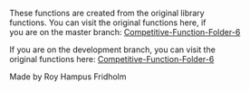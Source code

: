 
These  functions  are  created  from  the  original  library  
functions. You can visit the  original  functions  here,  if  
you are on the master branch: [Competitive-Function-Folder-6](https://github.com/H4PE0N/Competitive-Programming/tree/master/Competitive-Program-Folder/Competitive-Functions-Folder-6)

If you are on the development  branch,  you  can  visit  the  
original functions here: [Competitive-Function-Folder-6](https://github.com/H4PE0N/Competitive-Programming/tree/development/Competitive-Program-Folder/Competitive-Functions-Folder-6)

Made by Roy Hampus Fridholm
